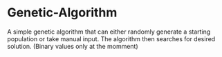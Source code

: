 # Genetic-Algorithm
A simple genetic algorithm that can either randomly generate a starting population or take manual input. The algorithm then searches for desired solution. (Binary values only at the momment)
